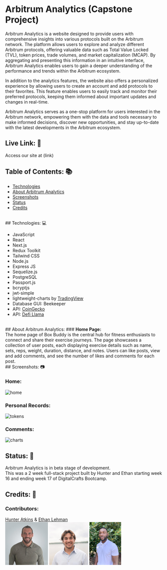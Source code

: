 # Arbitrum Analytics (Capstone Project)
Arbitrum Analytics is a website designed to provide users with comprehensive insights into various protocols built on the Arbitrum network. The platform allows users to explore and analyze different Arbitrum protocols, offering valuable data such as Total Value Locked (TVL), token prices, trade volumes, and market capitalization (MCAP). By aggregating and presenting this information in an intuitive interface, Arbitrum Analytics enables users to gain a deeper understanding of the performance and trends within the Arbitrum ecosystem.

In addition to the analytics features, the website also offers a personalized experience by allowing users to create an account and add protocols to their favorites. This feature enables users to easily track and monitor their preferred protocols, keeping them informed about important updates and changes in real-time.

Arbitrum Analytics serves as a one-stop platform for users interested in the Arbitrum network, empowering them with the data and tools necessary to make informed decisions, discover new opportunities, and stay up-to-date with the latest developments in the Arbitrum ecosystem.
<br/>
## Live Link: 🔗

Access our site at (link)
<br/>
## Table of Contents: 📚
* [Technologies](#tech)<br/>
* [About Arbitrum Analytics](#about)<br/>
* [Screenshots](#screen)<br/>
* [Status](#status)<br/>
* [Credits](#credits)
<br/>
## <a id="tech">Technologies: 💻</a>

- JavaScript
- React
- Next.js
- Redux Toolkit
- Tailwind CSS
- Node.js
- Express JS
- Sequelize.js
- PostgreSQL
- Passport.js
- bcryptjs
- jwt-simple
- lightweight-charts by <a class='charts' href="https://tradingview.github.io/lightweight-charts/">TradingView</a>
- Database GUI: Beekeeper
- API: <a class="apiLink" href="https://www.coingecko.com/en/api/documentation">CoinGecko</a>
- API: <a class="apiLink" href="https://defillama.com/docs/api">Defi Llama</a>
<br/>
## <a id="about">About Arbitrum Analytics: </a>
### <b>Home Page:</b><br>
The home page of Box Buddy is the central hub for fitness enthusiasts to connect and share their exercise journeys. The page showcases a collection of user posts, each displaying exercise details such as name, sets, reps, weight, duration, distance, and notes. Users can like posts, view and add comments, and see the number of likes and comments for each post. 
<br/>
## <a id="screen">Screenshots: 📷</a>

### <b>Home:</b><br>
<img src="./client/public/images/screenshot-home.png" alt="home" width="200px"></img>

### <b>Personal Records:</b><br>
<img src="public/images/screenshot-PRs.png" alt="tokens" width="200px"></img>

### <b>Comments:</b><br>
<img src="public/images/screenshot-comments.png" alt="charts" width="200px"></img>
<br/>
## <a id="status">Status: 📶</a>

Arbitrum Analytics is in beta stage of development.<br>This was a 2 week full-stack project built by Hunter and Ethan starting week 16 and ending week 17 of DigitalCrafts Bootcamp.
<br/>
## <a id="credits">Credits: 🙌</a>

### Contributors: 
<a href="www.linkedin.com/in/huntera11">Hunter Atkins</a> & <a href="https://www.linkedin.com/in/ethan-lehman-web3/">Ethan Lehman</a><br>
<img src="./client/public/images/fullImage.jpeg" alt="" height="137px"></img>
<img src="./client/public/images/headshot_ethan.jpg" alt="" height="137px"></img>
<img src="./client/public/images/jordan.jpg" alt="" height="137px"></img>
<br>
